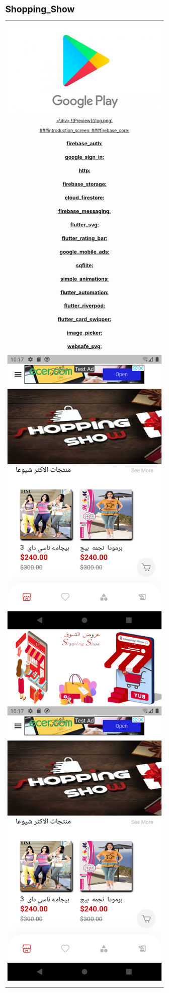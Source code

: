 # Shopping_Show
  <a href="https://play.google.com/store/apps/details?id=com.anany.panda1">

<div style="text-align: center"><table><tr>
  <td style="text-align: center">
  <a href="https://twitter.com/BlueAquilae/status/1049315328835182592">
  
![Preview](/google-play-.jpg)

  <a href="https://play.google.com/store/apps/details?id=com.anany.panda1">
  <\div>
![Preview](/log.png)

###introduction_screen:
###firebase_core:
### firebase_auth:
### google_sign_in:
### http:
###  firebase_storage:
### cloud_firestore:
### firebase_messaging:
### flutter_svg:
### flutter_rating_bar:
### google_mobile_ads:
###  sqflite:
### simple_animations:
###  flutter_automation:
###  flutter_riverpod:
### flutter_card_swipper:
### image_picker:
###  websafe_svg:


![Preview](/Screenshot_20210614_172009_1.png)
![Preview](/Screenshot_20210614_172027.png)
![Preview](/Screenshot_20210614_172009_1.png)

